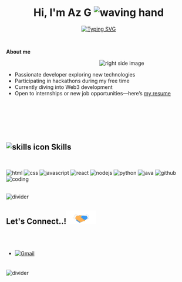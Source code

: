 <h1 align="center"><b>Hi, I'm Az G </b><img src="https://media.giphy.com/media/hvRJCLFzcasrR4ia7z/giphy.gif" width="35" alt="waving hand"></h1>

<!--  -->
<p align="center">
  <a href="https://github.com/DenverCoder1/readme-typing-svg"><img src="https://readme-typing-svg.herokuapp.com?font=Time+New+Roman&color=pink&size=25&center=true&vCenter=true&width=600&height=100&lines=Computer+Science+Student;Active+Learner/Researcher;Love+to+learn+new+stuffs..<3" alt="Typing SVG"></a>
</p>

<br>

**About me**

<picture> <img align="right" src="https://media.giphy.com/media/CuuSHzuc0O166MRfjt/giphy.gif?cid=790b76114bc6owuwsrmb8off4rv0l84lv7tkkkr7880m55k5&ep=v1_gifs_search&rid=giphy.gif&ct=g" width="250px" alt="right side image"></picture>

<br>

- Passionate developer exploring new technologies
- Participating in hackathons during my free time
- Currently diving into Web3 development
- Open to internships or new job opportunities—here’s [my resume]()

<br><br>

<br><br>

## <img src="https://media2.giphy.com/media/QssGEmpkyEOhBCb7e1/giphy.gif?cid=ecf05e47a0n3gi1bfqntqmob8g9aid1oyj2wr3ds3mg700bl&rid=giphy.gif" width="25" alt="skills icon"><b> Skills</b>
<br>

<p align="center">
  <div>
    <p>
      <img src="https://media.giphy.com/media/3rCcV6sC1o2GY/giphy.gif" width="50" alt="html">
      <img src="https://media3.giphy.com/media/ln7z2eWriiQAllfVcn/200w.webp" width="50" alt="css">
      <img src="https://i.giphy.com/media/LMt9638dO8dftAjtco/200.webp" width="50" alt="javascript">
      <img src="https://i.giphy.com/media/eNAsjO55tPbgaor7ma/200w.webp" width="50" alt="react">
      <img src="https://i.giphy.com/media/IdyAQJVN2kVPNUrojM/200.webp" width="50" alt="nodejs">
      <img src="https://media3.giphy.com/media/kdFc8fubgS31b8DsVu/giphy.webp" width="50" alt="python">
      <img src="https://media.giphy.com/media/SU2ic3wTfuC6JhD1lA/giphy.gif" width="50" alt="java">
      <img src="https://media.giphy.com/media/kH1DBkPNyZPOk0BxrM/giphy.gif" width="100" alt="github">
      <img src="https://media.giphy.com/media/SsCYf6DRFJrOpP0IoM/giphy.gif" width="70" alt="coding">
    </p>
  </div>
</p>

<br>

<img src="https://user-images.githubusercontent.com/73097560/115834477-dbab4500-a447-11eb-908a-139a6edaec5c.gif" alt="divider">

## <b> Let's Connect..!</b><img src="https://github.com/0xAbdulKhalid/0xAbdulKhalid/raw/main/assets/mdImages/handshake.gif" width="80" alt="handshake">
<br>
<div align='left'>

<ul>



  <br>

  <li>
    <a href="mailto:imela2811@gmail.com" target="_blank">
      <img src="https://img.shields.io/badge/gmail:-imela-%23EA4335.svg?style=for-the-badge&logo=gmail&logoColor=white" alt="Gmail" style="margin-bottom: 5px;" />
    </a>
  </li>

</ul>
</div>

<br>
<img src="https://user-images.githubusercontent.com/73097560/115834477-dbab4500-a447-11eb-908a-139a6edaec5c.gif" alt="divider">
<br>











